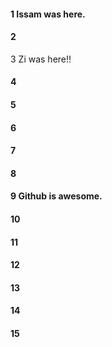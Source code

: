 #### 1 Issam was here.
#### 2
3 Zi was here!!
#### 4
#### 5
#### 6
#### 7
#### 8
#### 9 Github is awesome.
#### 10
#### 11
#### 12
#### 13
#### 14
#### 15